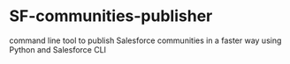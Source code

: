 # SF-communities-publisher

command line tool to publish Salesforce communities in a faster way using Python and Salesforce CLI
